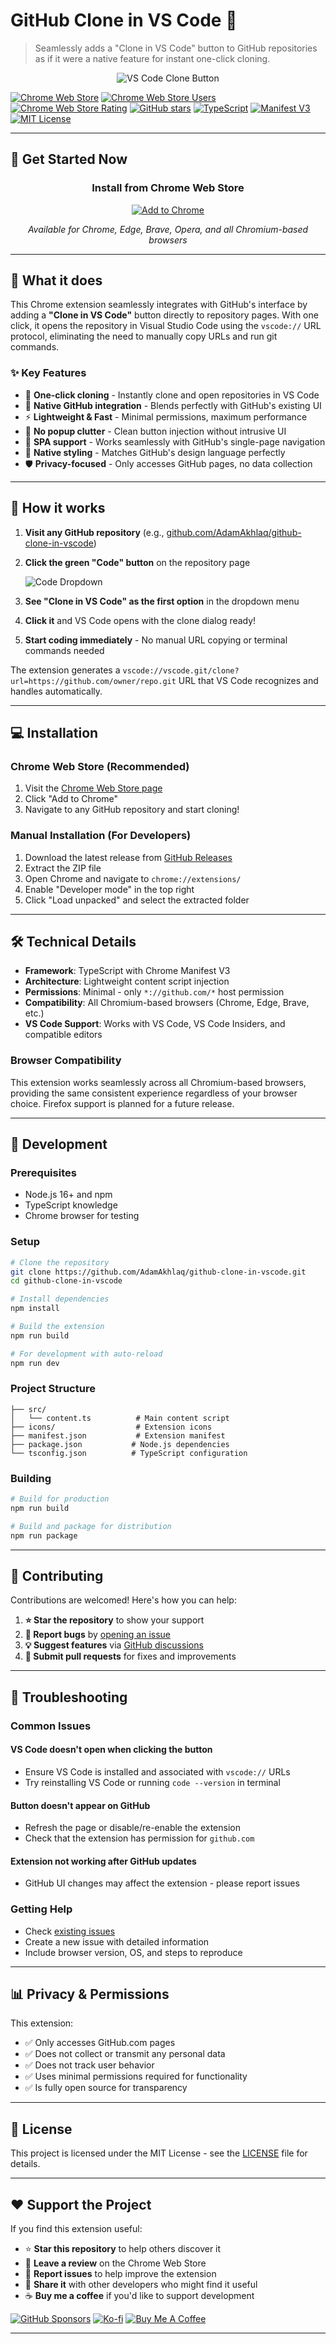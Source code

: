 # GitHub Clone in VS Code 🚀

> Seamlessly adds a "Clone in VS Code" button to GitHub repositories as if it were a native feature for instant one-click cloning.

<div align="center">

![VS Code Clone Button](.github/images/vscode-option.png)

</div>

[![Chrome Web Store](https://img.shields.io/chrome-web-store/v/effhdkonnknoebahhnnciakckbbfmcpi?style=flat-square&logo=googlechrome&logoColor=white&label=Chrome%20Web%20Store)](https://chromewebstore.google.com/detail/github-clone-in-vs-code/effhdkonnknoebahhnnciakckbbfmcpi)
[![Chrome Web Store Users](https://img.shields.io/chrome-web-store/users/effhdkonnknoebahhnnciakckbbfmcpi?style=flat-square&color=blue&label=Users)](https://chromewebstore.google.com/detail/github-clone-in-vs-code/effhdkonnknoebahhnnciakckbbfmcpi)
[![Chrome Web Store Rating](https://img.shields.io/chrome-web-store/rating/effhdkonnknoebahhnnciakckbbfmcpi?style=flat-square&color=orange&label=Rating)](https://chromewebstore.google.com/detail/github-clone-in-vs-code/effhdkonnknoebahhnnciakckbbfmcpi)
[![GitHub stars](https://img.shields.io/github/stars/AdamAkhlaq/github-clone-in-vscode?style=flat-square&logo=github)](https://github.com/AdamAkhlaq/github-clone-in-vscode/stargazers)
[![TypeScript](https://img.shields.io/badge/TypeScript-007ACC?style=flat-square&logo=typescript&logoColor=white)](https://www.typescriptlang.org/)
[![Manifest V3](https://img.shields.io/badge/Manifest-V3-green?style=flat-square)](https://developer.chrome.com/docs/extensions/mv3/)
[![MIT License](https://img.shields.io/github/license/AdamAkhlaq/github-clone-in-vscode?style=flat-square)](LICENSE)

---

## 🚀 **Get Started Now**

<div align="center">

### **Install from Chrome Web Store**

[![Add to Chrome](https://img.shields.io/badge/Add%20to%20Chrome-4285F4?style=for-the-badge&logo=googlechrome&logoColor=white)](https://chromewebstore.google.com/detail/github-clone-in-vs-code/effhdkonnknoebahhnnciakckbbfmcpi)

_Available for Chrome, Edge, Brave, Opera, and all Chromium-based browsers_

</div>

---

## 🎯 What it does

This Chrome extension seamlessly integrates with GitHub's interface by adding a **"Clone in VS Code"** button directly to repository pages. With one click, it opens the repository in Visual Studio Code using the `vscode://` URL protocol, eliminating the need to manually copy URLs and run git commands.

### ✨ Key Features

- 🎯 **One-click cloning** - Instantly clone and open repositories in VS Code
- 🔗 **Native GitHub integration** - Blends perfectly with GitHub's existing UI
- ⚡ **Lightweight & Fast** - Minimal permissions, maximum performance
- 🚫 **No popup clutter** - Clean button injection without intrusive UI
- 🔄 **SPA support** - Works seamlessly with GitHub's single-page navigation
- 🎨 **Native styling** - Matches GitHub's design language perfectly
- 🛡️ **Privacy-focused** - Only accesses GitHub pages, no data collection

---

## 🚀 How it works

1. **Visit any GitHub repository** (e.g., [github.com/AdamAkhlaq/github-clone-in-vscode](https://github.com/AdamAkhlaq/github-clone-in-vscode))
2. **Click the green "Code" button** on the repository page

   ![Code Dropdown](.github/images/dropdown.png)

3. **See "Clone in VS Code" as the first option** in the dropdown menu
4. **Click it** and VS Code opens with the clone dialog ready!
5. **Start coding immediately** - No manual URL copying or terminal commands needed

The extension generates a `vscode://vscode.git/clone?url=https://github.com/owner/repo.git` URL that VS Code recognizes and handles automatically.

---

## 💻 Installation

### Chrome Web Store (Recommended)

1. Visit the [Chrome Web Store page](https://chromewebstore.google.com/detail/github-clone-in-vs-code/effhdkonnknoebahhnnciakckbbfmcpi)
2. Click "Add to Chrome"
3. Navigate to any GitHub repository and start cloning!

### Manual Installation (For Developers)

1. Download the latest release from [GitHub Releases](https://github.com/AdamAkhlaq/github-clone-in-vscode/releases)
2. Extract the ZIP file
3. Open Chrome and navigate to `chrome://extensions/`
4. Enable "Developer mode" in the top right
5. Click "Load unpacked" and select the extracted folder

---

## 🛠️ Technical Details

- **Framework**: TypeScript with Chrome Manifest V3
- **Architecture**: Lightweight content script injection
- **Permissions**: Minimal - only `*://github.com/*` host permission
- **Compatibility**: All Chromium-based browsers (Chrome, Edge, Brave, etc.)
- **VS Code Support**: Works with VS Code, VS Code Insiders, and compatible editors

### Browser Compatibility

This extension works seamlessly across all Chromium-based browsers, providing the same consistent experience regardless of your browser choice. Firefox support is planned for a future release.

---

## 🔧 Development

### Prerequisites

- Node.js 16+ and npm
- TypeScript knowledge
- Chrome browser for testing

### Setup

```bash
# Clone the repository
git clone https://github.com/AdamAkhlaq/github-clone-in-vscode.git
cd github-clone-in-vscode

# Install dependencies
npm install

# Build the extension
npm run build

# For development with auto-reload
npm run dev
```

### Project Structure

```text
├── src/
│   └── content.ts          # Main content script
├── icons/                  # Extension icons
├── manifest.json           # Extension manifest
├── package.json           # Node.js dependencies
└── tsconfig.json          # TypeScript configuration
```

### Building

```bash
# Build for production
npm run build

# Build and package for distribution
npm run package
```

---

## 🤝 Contributing

Contributions are welcomed! Here's how you can help:

1. **⭐ Star the repository** to show your support
2. **🐛 Report bugs** by [opening an issue](https://github.com/AdamAkhlaq/github-clone-in-vscode/issues)
3. **💡 Suggest features** via [GitHub discussions](https://github.com/AdamAkhlaq/github-clone-in-vscode/discussions)
4. **🔧 Submit pull requests** for fixes and improvements

---

## 🐛 Troubleshooting

### Common Issues

#### VS Code doesn't open when clicking the button

- Ensure VS Code is installed and associated with `vscode://` URLs
- Try reinstalling VS Code or running `code --version` in terminal

#### Button doesn't appear on GitHub

- Refresh the page or disable/re-enable the extension
- Check that the extension has permission for `github.com`

#### Extension not working after GitHub updates

- GitHub UI changes may affect the extension - please report issues

### Getting Help

- Check [existing issues](https://github.com/AdamAkhlaq/github-clone-in-vscode/issues)
- Create a new issue with detailed information
- Include browser version, OS, and steps to reproduce

---

## 📊 Privacy & Permissions

This extension:

- ✅ Only accesses GitHub.com pages
- ✅ Does not collect or transmit any personal data
- ✅ Does not track user behavior
- ✅ Uses minimal permissions required for functionality
- ✅ Is fully open source for transparency

---

## 📄 License

This project is licensed under the MIT License - see the [LICENSE](LICENSE) file for details.

---

## ❤️ Support the Project

If you find this extension useful:

- ⭐ **Star this repository** to help others discover it
- 📝 **Leave a review** on the Chrome Web Store
- 🐛 **Report issues** to help improve the extension
- 📢 **Share it** with other developers who might find it useful
- ☕ **Buy me a coffee** if you'd like to support development

[![GitHub Sponsors](https://img.shields.io/badge/GitHub-Sponsor-ea4aaa?style=flat-square&logo=github&logoColor=white)](https://github.com/sponsors/AdamAkhlaq)
[![Ko-fi](https://img.shields.io/badge/Ko--fi-Donate-ff5e5b?style=flat-square&logo=kofi&logoColor=white)](https://ko-fi.com/adamakhlaq)
[![Buy Me A Coffee](https://img.shields.io/badge/Buy_Me_A_Coffee-Donate-FFDD00?style=flat-square&logo=buy-me-a-coffee&logoColor=black)](https://buymeacoffee.com/adamakhlaq)

---
